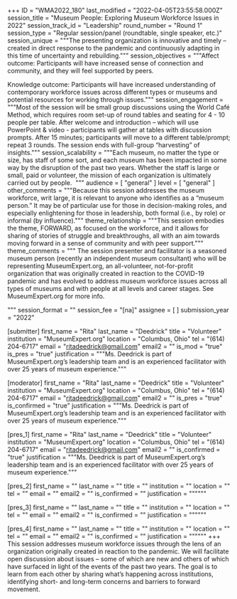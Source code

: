 +++
ID = "WMA2022_180"
last_modified = "2022-04-05T23:55:58.000Z"
session_title = "Museum People: Exploring Museum Workforce Issues in 2022"
session_track_id = "Leadership"
round_number = "Round 1"
session_type = "Regular session/panel (roundtable, single speaker, etc.)"
session_unique = """The presenting organization is innovative and timely – created in direct response to the pandemic and continuously adapting in this time of uncertainty and rebuilding."""
session_objectives = """Affect outcome: Participants will have increased sense of connection and community, and they will feel supported by peers.

Knowledge outcome: Participants will have increased understanding of contemporary workforce issues across different types or museums and potential resources for working through issues."""
session_engagement = """Most of the session will be small group discussions using the World Café Method, which requires room set-up of round tables and seating for 4 - 10 people per table. After welcome and introduction – which will use PowerPoint & video - participants will gather at tables with discussion prompts. After 15 minutes; participants will move to a different table/prompt; repeat 3 rounds. The session ends with full-group “harvesting” of insights."""
session_scalability = """Each museum, no matter the type or size, has staff of some sort, and each museum has been impacted in some way by the disruption of the past two years. Whether the staff is large or small, paid or volunteer, the mission of each organization is ultimately carried out by people. 
"""
audience = [ "general" ]
level = [ "general" ]
other_comments = """Because this session addresses the museum workforce, writ large, it is relevant to anyone who identifies as a “museum person.” It may be of particular use for those in decision-making roles, and especially enlightening for those in leadership, both formal (i.e., by role) or informal (by influence)."""
theme_relationship = """This session embodies the theme, FORWARD, as focused on the workforce, and it allows for sharing of stories of struggle and breakthroughs, all with an aim towards moving forward in a sense of community and with peer support."""
theme_comments = """  The session presenter and facilitator is a seasoned museum person (recently an independent museum consultant) who will be representing MuseumExpert.org, an all-volunteer, not-for-profit organization that was originally created in reaction to the COVID-19 pandemic and has evolved to address museum workforce issues across all types of museums and with people at all levels and career stages. See MuseumExpert.org for more info.
 
"""
session_format = ""
session_fee = "[na]"
assignee = [  ]
submission_year = "2022"

[submitter]
first_name = "Rita"
last_name = "Deedrick"
title = "Volunteer"
institution = "MuseumExpert.org"
location = "Columbus, Ohio"
tel = "(614) 204-6717"
email = "ritadeedrick@gmail.com"
email2 = ""
is_mod = "true"
is_pres = "true"
justification = """Ms. Deedrick is part of MuseumExpert.org’s leadership team and is an experienced facilitator with over 25 years of museum experience."""

[moderator]
first_name = "Rita"
last_name = "Deedrick"
title = "Volunteer"
institution = "MuseumExpert.org"
location = "Columbus, Ohio"
tel = "(614) 204-6717"
email = "ritadeedrick@gmail.com"
email2 = ""
is_pres = "true"
is_confirmed = "true"
justification = """Ms. Deedrick is part of MuseumExpert.org’s leadership team and is an experienced facilitator with over 25 years of museum experience."""

[pres_1]
first_name = "Rita"
last_name = "Deedrick"
title = "Volunteer"
institution = "MuseumExpert.org"
location = "Columbus, Ohio"
tel = "(614) 204-6717"
email = "ritadeedrick@gmail.com"
email2 = ""
is_confirmed = "true"
justification = """Ms. Deedrick is part of MuseumExpert.org’s leadership team and is an experienced facilitator with over 25 years of museum experience."""

[pres_2]
first_name = ""
last_name = ""
title = ""
institution = ""
location = ""
tel = ""
email = ""
email2 = ""
is_confirmed = ""
justification = """"""

[pres_3]
first_name = ""
last_name = ""
title = ""
institution = ""
location = ""
tel = ""
email = ""
email2 = ""
is_confirmed = ""
justification = """"""

[pres_4]
first_name = ""
last_name = ""
title = ""
institution = ""
location = ""
tel = ""
email = ""
email2 = ""
is_confirmed = ""
justification = """"""
+++
This session addresses museum workforce issues through the lens of an organization originally created in reaction to the pandemic. We will facilitate open discussion about issues – some of which are new and others of which have surfaced in light of the events of the past two years. The goal is to learn from each other by sharing what’s happening across institutions, identifying short- and long-term concerns and barriers to forward movement. 
